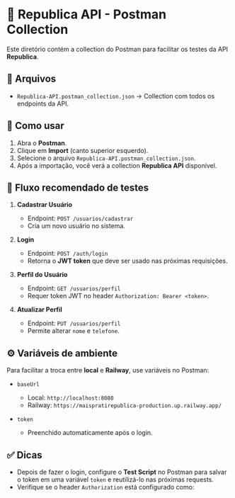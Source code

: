 # 📑 Republica API - Postman Collection

Este diretório contém a collection do Postman para facilitar os testes da API **Republica**.

## 📂 Arquivos

- `Republica-API.postman_collection.json` → Collection com todos os endpoints da API.

## 🚀 Como usar

1. Abra o **Postman**.
2. Clique em **Import** (canto superior esquerdo).
3. Selecione o arquivo `Republica-API.postman_collection.json`.
4. Após a importação, você verá a collection **Republica API** disponível.

## 🔑 Fluxo recomendado de testes

1. **Cadastrar Usuário**  
   - Endpoint: `POST /usuarios/cadastrar`  
   - Cria um novo usuário no sistema.  

2. **Login**  
   - Endpoint: `POST /auth/login`  
   - Retorna o **JWT token** que deve ser usado nas próximas requisições.  

3. **Perfil do Usuário**  
   - Endpoint: `GET /usuarios/perfil`  
   - Requer token JWT no header `Authorization: Bearer <token>`.  

4. **Atualizar Perfil**  
   - Endpoint: `PUT /usuarios/perfil`  
   - Permite alterar `nome` e `telefone`.  

## ⚙️ Variáveis de ambiente

Para facilitar a troca entre **local** e **Railway**, use variáveis no Postman:

- `baseUrl`  
  - Local: `http://localhost:8080`  
  - Railway: `https://maispratirepublica-production.up.railway.app/`

- `token`  
  - Preenchido automaticamente após o login.  

## ✅ Dicas

- Depois de fazer o login, configure o **Test Script** no Postman para salvar o token em uma variável `token` e reutilizá-lo nas próximas requests.  
- Verifique se o header `Authorization` está configurado como:  
